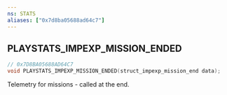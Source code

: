 ```yaml
---
ns: STATS
aliases: ["0x7d8ba05688ad64c7"]
---
```

## PLAYSTATS_IMPEXP_MISSION_ENDED

```c
// 0x7D8BA05688AD64C7
void PLAYSTATS_IMPEXP_MISSION_ENDED(struct_impexp_mission_end data);
```

Telemetry for missions - called at the end.

